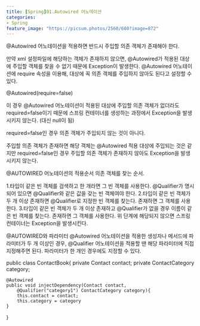 ```yaml
---
title: [Spring]01.Autowired 어노테이션
categories:
- Spring
feature_image: "https://picsum.photos/2560/600?image=872"
---
```


@Autowired 어노테이션을 적용하면 반드시 주입할 의존 객체가 존재해야 한다. 

만약 xml 설정파일에 해당하는 객체가 존재하지 않으면, @Autowired가 적용된 대상에 주입할 객체를 찾을 수 없기 때문에 Exception이 발생한다.
@Autowired 어노테이션에 require 속성을 이용해, 대상에 꼭 의존 객체를 주입하지 않아도 된다고 설정할 수 있다. 

@Autowired(require=false)

이 경우 @Autowired 어노테이션이 적용된 대상에 주입할 의존 객체가 없더라도 required=false이기 때문에 스프링 컨테이너를 생성하는 과정에서 Exception을 발생시키지 않는다. (대신 null이 됨)

required=false인 경우 의존 객체가 주입되지 않는 것이 아니다. 

주입할 의존 객체가 존재하면 해당 객체는 @Autowired 적용 대상에 주입되는 것은 같지만 required=false인 경우 주입할 의존 객체가 존재하지 않아도 Exception을 발생시키지 않는다. 

@AUTOWIRED 어노테이션의 적용순서
의존 객체를 찾는 순서.

1.타입이 같은 빈 객체를 검색하고 한 개라면 그 빈 객체를 사용한다. @Qualifier가 명시되어 있으면 @Qualifier와 같은 값을 갖는 빈 객체여야 한다.
2.타입이 같은 빈 객체가 두 개 이상 존재하면 @Qualifier로 지정한 빈 객체를 찾는다. 존재하면 그 객체를 사용한다.
3.타입이 같은 빈 객체가 두 개 이상 존재하고 @Qualifier가 없을 경우 이름이 같은 빈 객체를 찾는다. 존재하면 그 객체를 사용한다.
위 단계에 해당되지 않으면 스프링 컨테이너는 Exception을 발생시킨다.

@AUTOWIRED와 파라미터
@Autowired 어노테이션을 적용한 생성자나 메서드에 파라미터가 두 개 이상인 경우, @Qualifier 어노테이션을 적용할 땐 해당 파라미터에 직접 지정해주면 된다. 파라미터가 한 개인 경우에도 지정할 수 있다.

public class ContactBook{
    private Contact contact;
    private ContactCategory category;
 
    @Autowired
    public void injectDependency(Contact contact,
        @Qualifier("category1") ContactCategory category){
        this.contact = contact;
        this.category = category
    }
}
